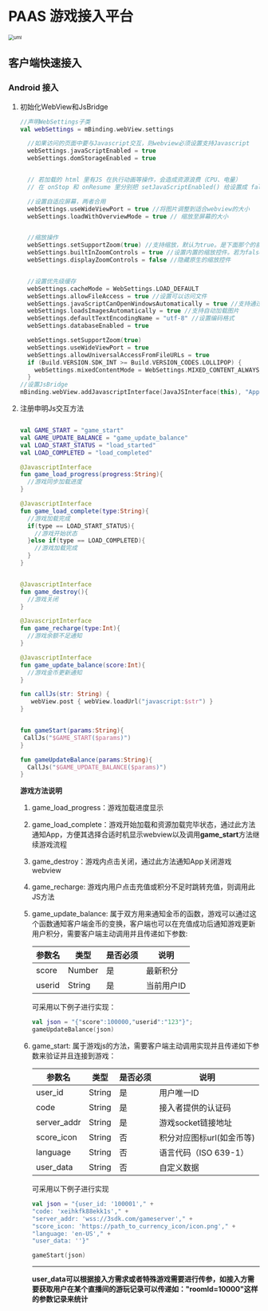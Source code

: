 # PAAS 游戏接入平台

<img src="./Resources/uml.jpeg" alt="uml" style="zoom: 67%;" />

## 客户端快速接入

### Android 接入

1. 初始化WebView和JsBridge

   ```kotlin
   //声明WebSettings子类
   val webSettings = mBinding.webView.settings
   
     //如果访问的页面中要与Javascript交互，则webview必须设置支持Javascript
     webSettings.javaScriptEnabled = true
     webSettings.domStorageEnabled = true
   
   
     // 若加载的 html 里有JS 在执行动画等操作，会造成资源浪费（CPU、电量）
     // 在 onStop 和 onResume 里分别把 setJavaScriptEnabled() 给设置成 false 和 true 即可
   
     //设置自适应屏幕，两者合用
     webSettings.useWideViewPort = true //将图片调整到适合webview的大小
     webSettings.loadWithOverviewMode = true // 缩放至屏幕的大小
   
   
     //缩放操作
     webSettings.setSupportZoom(true) //支持缩放，默认为true。是下面那个的前提。
     webSettings.builtInZoomControls = true //设置内置的缩放控件。若为false，则该WebView不可缩放
     webSettings.displayZoomControls = false //隐藏原生的缩放控件
   
   
     //设置优先级缓存
     webSettings.cacheMode = WebSettings.LOAD_DEFAULT
     webSettings.allowFileAccess = true //设置可以访问文件
     webSettings.javaScriptCanOpenWindowsAutomatically = true //支持通过JS打开新窗口
     webSettings.loadsImagesAutomatically = true //支持自动加载图片
     webSettings.defaultTextEncodingName = "utf-8" //设置编码格式
     webSettings.databaseEnabled = true
   
     webSettings.setSupportZoom(true)
     webSettings.useWideViewPort = true
     webSettings.allowUniversalAccessFromFileURLs = true
     if (Build.VERSION.SDK_INT >= Build.VERSION_CODES.LOLLIPOP) {
       webSettings.mixedContentMode = WebSettings.MIXED_CONTENT_ALWAYS_ALLOW
     }
   //设置JsBridge
   mBinding.webView.addJavascriptInterface(JavaJSInterface(this), "App")
   ```

   

2. 注册申明Js交互方法

   ```kotlin
   
   val GAME_START = "game_start"
   val GAME_UPDATE_BALANCE = "game_update_balance"
   val LOAD_START_STATUS = "load_started"
   val LOAD_COMPLETED = "load_completed"
   
   @JavascriptInterface
   fun game_load_progress(progress:String){
     //游戏同步加载进度
   }
   
   @JavascriptInterface
   fun game_load_complete(type:String){
     //游戏加载完成
     if(type == LOAD_START_STATUS){
       //游戏开始状态
     }else if(type == LOAD_COMPLETED){
       //游戏加载完成
     }
   }
   
   
   @JavascriptInterface
   fun game_destroy(){
     //游戏关闭
   }
   
   @JavascriptInterface
   fun game_recharge(type:Int){
     //游戏余额不足通知
   }
   
   @JavascriptInterface
   fun game_update_balance(score:Int){
     //游戏金币更新通知
   }
   
   fun callJs(str: String) {
      webView.post { webView.loadUrl("javascript:$str") }
   }
   
   
   fun gameStart(params:String){
   	CallJs("$GAME_START($params)")
   }
   
   fun gameUpdateBalance(params:String){
     CallJs("$GAME_UPDATE_BALANCE($params)")
   }
   
   
   ```
   
   **游戏方法说明**
   
   1. game_load_progress：游戏加载进度显示
   
   2. game_load_complete：游戏开始加载和资源加载完毕状态，通过此方法通知App，方便其选择合适时机显示webview以及调用**game_start**方法继续游戏流程
   
   3. game_destroy：游戏内点击关闭，通过此方法通知App关闭游戏webview
   
   4. game_recharge: 游戏内用户点击充值或积分不足时跳转充值，则调用此JS方法
   
   5. game_update_balance:  属于双方用来通知金币的函数，游戏可以通过这个函数通知客户端金币的变换，客户端也可以在充值成功后通知游戏更新用户积分，需要客户端主动调用并且传递如下参数:
   
      | 参数名 | 类型   | 是否必须 | 说明       |
      | ------ | ------ | -------- | ---------- |
      | score  | Number | 是       | 最新积分   |
      | userid | String | 是       | 当前用户ID |
   
      可采用以下例子进行实现：
   
      ```kotlin
      val json = "{"score":100000,"userid":"123"}";
      gameUpdateBalance(json)
      ```
   
      
   
   6. game_start: 属于游戏js的方法，需要客户端主动调用实现并且传递如下参数来验证并且连接到游戏：
   
      | 参数名      | 类型   | 是否必须 | 说明                      |
      | ----------- | ------ | -------- | ------------------------- |
      | user_id     | String | 是       | 用户唯一ID                |
      | code        | String | 是       | 接入者提供的认证码        |
      | server_addr | String | 是       | 游戏socket链接地址        |
      | score_icon  | String | 否       | 积分对应图标url(如金币等) |
      | language    | String | 否       | 语言代码（ISO 639-1）     |
      | user_data   | String | 否       | 自定义数据                |
   
      可采用以下例子进行实现
   
      ```kotlin
      val json = "{user_id: '100001'," +
      "code: 'xeihkfk88ekk1s'," +
      "server_addr: 'wss://3sdk.com/gameserver'," +
      "score_icon: 'https://path_to_currency_icon/icon.png'," +
      "language: 'en-US'," +
      "user_data: ''}"
      
      gameStart(json)
      ```
   
      ****
   
      **user_data可以根据接入方需求或者特殊游戏需要进行传参，如接入方需要获取用户在某个直播间的游玩记录可以传递如："roomId=10000"这样的参数记录来统计**
   
      



​		

​			

​	



